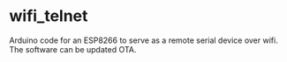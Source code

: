 # wifi_telnet
Arduino code for an ESP8266 to serve as a remote serial device over wifi. The software can be updated OTA.
